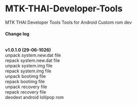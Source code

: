 # MTK-THAI-Developer-Tools
MTK THAI Developer Tools Tools for Android Custom rom dev
 
<h4><b>Change log</b></h4><br>
<b>v1.0.1.0 (29-06-1026)</b><br>
unpack system.new.dat file<br>
repack system.new.dat file <br>
unpack system.img file <br>
repack system.img file <br>
unpack bootimg file <br>
repack bootimg file <br>
unpack recovery file <br>
repack recovery file <br>
deodext android lollipop rom<br>
